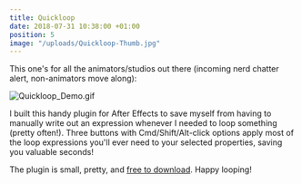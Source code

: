 ```yaml
---
title: Quickloop
date: 2018-07-31 10:38:00 +01:00
position: 5
image: "/uploads/Quickloop-Thumb.jpg"
---
```


This one's for all the animators/studios out there (incoming nerd chatter alert, non-animators move along):

![Quickloop_Demo.gif](/uploads/Quickloop_Demo.gif)

I built this handy plugin for After Effects to save myself from having to manually write out an expression whenever I needed to loop something (pretty often!). Three buttons with Cmd/Shift/Alt-click options apply most of the loop expressions you'll ever need to your selected properties, saving you valuable seconds!

The plugin is small, pretty, and [free to download](https://gumroad.com/l/quickloop). Happy looping!
